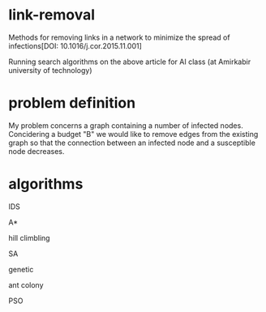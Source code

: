 # link-removal
Methods for removing links in a network to minimize the spread of infections[DOI: 10.1016/j.cor.2015.11.001]

Running search algorithms on the above article for AI class (at Amirkabir university of technology)

# problem definition
My problem concerns a graph containing a number of infected nodes. Concidering a budget "B" we would like to remove edges from the existing graph so that the connection between an infected node and a susceptible node decreases.

# algorithms
IDS

A*

hill climbling

SA

genetic

ant colony

PSO

